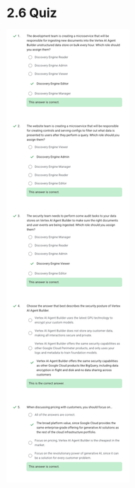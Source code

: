 # 2.6 Quiz

![gh](https://raw.githubusercontent.com/SeanChenR/img_gif/main/myimage/1742192796000qfznfi.png)
